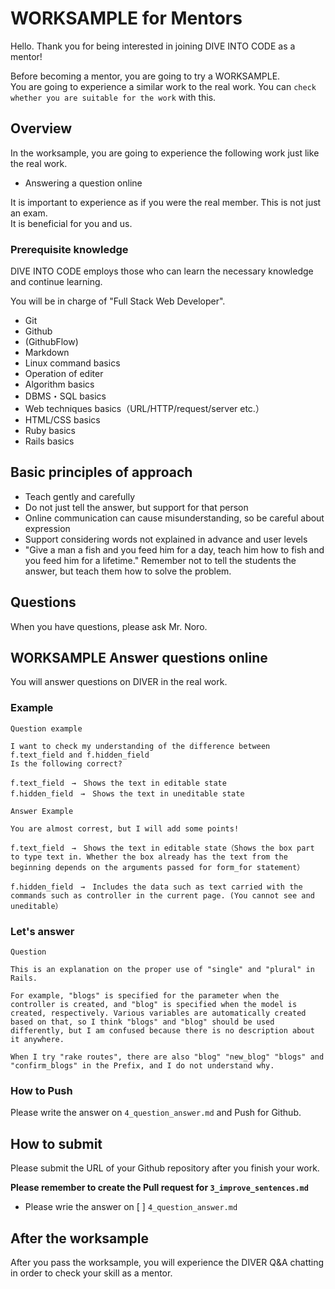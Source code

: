 # WORKSAMPLE for Mentors

Hello.
Thank you for being interested in joining DIVE INTO CODE as a mentor!

Before becoming a mentor, you are going to try a WORKSAMPLE.  
You are going to experience a similar work to the real work.
You can `check whether you are suitable for the work` with this.  

## Overview

In the worksample, you are going to experience the following work just like the real work.  

- Answering a question online

It is important to experience as if you were the real member. This is not just an exam.  
It is beneficial for you and us.  

### Prerequisite knowledge

DIVE INTO CODE employs those who can learn the necessary knowledge and continue learning.  

You will be in charge of "Full Stack Web Developer".  

- Git
- Github
- (GithubFlow)
- Markdown
- Linux command basics
- Operation of editer
- Algorithm basics
- DBMS・SQL basics
- Web techniques basics（URL/HTTP/request/server etc.）
- HTML/CSS basics
- Ruby basics
- Rails basics


## Basic principles of approach

- Teach gently and carefully
- Do not just tell the answer, but support for that person
- Online communication can cause misunderstanding, so be careful about expression
- Support considering words not explained in advance and user levels 
- "Give a man a fish and you feed him for a day, teach him how to fish and you feed him for a lifetime." Remember not to tell the students the answer, but teach them how to solve the problem.

## Questions

When you have questions, please ask Mr. Noro.  

## WORKSAMPLE Answer questions online

You will answer questions on DIVER in the real work.

### Example

`Question example`

```
I want to check my understanding of the difference between f.text_field and f.hidden_field
Is the following correct?

f.text_field　→　Shows the text in editable state
f.hidden_field　→　Shows the text in uneditable state
```

`Answer Example`

```
You are almost correst, but I will add some points!

f.text_field　→　Shows the text in editable state（Shows the box part to type text in. Whether the box already has the text from the beginning depends on the arguments passed for form_for statement）

f.hidden_field　→　Includes the data such as text carried with the commands such as controller in the current page. (You cannot see and uneditable）
```

### Let's answer

`Question`

```
This is an explanation on the proper use of "single" and "plural" in Rails.

For example, "blogs" is specified for the parameter when the controller is created, and "blog" is specified when the model is created, respectively. Various variables are automatically created based on that, so I think "blogs" and "blog" should be used differently, but I am confused because there is no description about it anywhere.

When I try "rake routes", there are also "blog" "new_blog" "blogs" and "confirm_blogs" in the Prefix, and I do not understand why.
```

### How to Push

Please write the answer on `4_question_answer.md` and Push for Github.


## How to submit

Please submit the URL of your Github repository after you finish your work.    

**Please remember to create the Pull request for `3_improve_sentences.md`**  

- Please wrie the answer on [ ] `4_question_answer.md`

## After the worksample

After you pass the worksample, you will experience the DIVER Q&A chatting in order to check your skill as a mentor.
